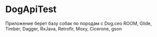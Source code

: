 # DogApiTest
Приложение берет базу собак по породам с Dog.ceo
ROOM, Glide, Timber, Dagger, RxJava, Retrofir, Moxy, Cicerone, gson

